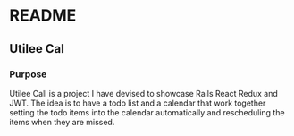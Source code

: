 # README
## Utilee Cal 

### Purpose
Utilee Call is a project I have devised to showcase Rails React Redux and JWT. The idea is to have a todo list and a calendar that work together setting the todo items into the calendar automatically and rescheduling the items when they are missed.

